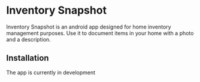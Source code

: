 # Inventory Snapshot

Inventory Snapshot is an android app designed for home inventory management purposes. Use it to document items in your home with a photo and a description.

## Installation

The app is currently in development

